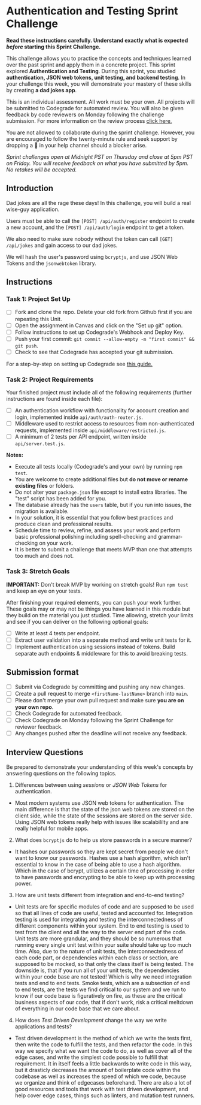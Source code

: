 # Authentication and Testing Sprint Challenge

**Read these instructions carefully. Understand exactly what is expected _before_ starting this Sprint Challenge.**

This challenge allows you to practice the concepts and techniques learned over the past sprint and apply them in a concrete project. This sprint explored **Authentication and Testing**. During this sprint, you studied **authentication, JSON web tokens, unit testing, and backend testing**. In your challenge this week, you will demonstrate your mastery of these skills by creating **a dad jokes app**.

This is an individual assessment. All work must be your own. All projects will be submitted to Codegrade for automated review. You will also be given feedback by code reviewers on Monday following the challenge submission. For more information on the review process [click here.](https://www.notion.so/lambdaschool/How-to-View-Feedback-in-CodeGrade-c5147cee220c4044a25de28bcb6bb54a)

You are not allowed to collaborate during the sprint challenge. However, you are encouraged to follow the twenty-minute rule and seek support by dropping a :wave: in your help channel should a blocker arise.

_Sprint challenges open at Midnight PST on Thursday and close at 5pm PST on Friday. You will receive feedback on what you have submitted by 5pm. No retakes will be accepted._

## Introduction

Dad jokes are all the rage these days! In this challenge, you will build a real wise-guy application.

Users must be able to call the `[POST] /api/auth/register` endpoint to create a new account, and the `[POST] /api/auth/login` endpoint to get a token.

We also need to make sure nobody without the token can call `[GET] /api/jokes` and gain access to our dad jokes.

We will hash the user's password using `bcryptjs`, and use JSON Web Tokens and the `jsonwebtoken` library.

## Instructions

### Task 1: Project Set Up

- [ ] Fork and clone the repo. Delete your old fork from Github first if you are repeating this Unit.
- [ ] Open the assignment in Canvas and click on the "Set up git" option.
- [ ] Follow instructions to set up Codegrade's Webhook and Deploy Key.
- [ ] Push your first commit: `git commit --allow-empty -m "first commit" && git push`.
- [ ] Check to see that Codegrade has accepted your git submission.

For a step-by-step on setting up Codegrade see [this guide.](https://www.notion.so/lambdaschool/Submitting-an-assignment-via-Code-Grade-A-Step-by-Step-Walkthrough-07bd65f5f8364e709ecb5064735ce374)

### Task 2: Project Requirements

Your finished project must include all of the following requirements (further instructions are found inside each file):

- [ ] An authentication workflow with functionality for account creation and login, implemented inside `api/auth/auth-router.js`.
- [ ] Middleware used to restrict access to resources from non-authenticated requests, implemented inside `api/middleware/restricted.js`.
- [ ] A minimum of 2 tests per API endpoint, written inside `api/server.test.js`.

**Notes:**

- Execute all tests locally (Codegrade's and your own) by running `npm test`.
- You are welcome to create additional files but **do not move or rename existing files** or folders.
- Do not alter your `package.json` file except to install extra libraries. The "test" script has been added for you.
- The database already has the `users` table, but if you run into issues, the migration is available.
- In your solution, it is essential that you follow best practices and produce clean and professional results.
- Schedule time to review, refine, and assess your work and perform basic professional polishing including spell-checking and grammar-checking on your work.
- It is better to submit a challenge that meets MVP than one that attempts too much and does not.

### Task 3: Stretch Goals

**IMPORTANT:** Don't break MVP by working on stretch goals! Run `npm test` and keep an eye on your tests.

After finishing your required elements, you can push your work further. These goals may or may not be things you have learned in this module but they build on the material you just studied. Time allowing, stretch your limits and see if you can deliver on the following optional goals:

- [ ] Write at least 4 tests per endpoint.
- [ ] Extract user validation into a separate method and write unit tests for it.
- [ ] Implement authentication using sessions instead of tokens. Build separate auth endpoints & middleware for this to avoid breaking tests.

## Submission format

- [ ] Submit via Codegrade by committing and pushing any new changes.
- [ ] Create a pull request to merge `<firstName-lastName>` branch into `main`.
- [ ] Please don't merge your own pull request and make sure **you are on your own repo**.
- [ ] Check Codegrade for automated feedback.
- [ ] Check Codegrade on Monday following the Sprint Challenge for reviewer feedback.
- [ ] Any changes pushed after the deadline will not receive any feedback.

## Interview Questions

Be prepared to demonstrate your understanding of this week's concepts by answering questions on the following topics.

1. Differences between using _sessions_ or _JSON Web Tokens_ for authentication.
 - Most modern systems use JSON web tokens for authentication. The main difference is that the state of the json web tokens are stored on the client side, while the state of the sessions are stored on the server side.
 Using JSON web tokens really help with issues like scalabililty and are really helpful for mobile apps.


2. What does `bcryptjs` do to help us store passwords in a secure manner?
 - It hashes our passwords so they are kept secret from people we don't want to know our passwords. Hashes use a hash algorithm, which isn't essential to know in the case of being able to use a hash algorithm. Which in the case of bcrypt, utilizes a certain time of processing in order to have passwords and encrypting to be able to keep up with processing power.


3. How are unit tests different from integration and end-to-end testing?
 - Unit tests are for specific modules of code and are supposed to be used so that all lines of code are useful, tested and accounted for. Integration testing is used for integrating and testing the interconnectedness of different components within your system. End to end testing is used to test from the client end all the way to the server end part of the code. Unit tests are more grandular, and they should be so numerous that running every single unit test within your suite should take up too much time. Also, due to the nature of unit tests, the interconnectedness of each code part, or dependencies within each class or section, are supposed to be mocked, so that only the class itself is being tested. The downside is, that if you run all of your unit tests, the dependencies within your code base are not tested!  Which is why we need integration tests and end to end tests. Smoke tests, which are a subsection of end to end tests, are the tests we find critical to our system and we run to know if our code base is figuratively on fire, as these are the critical business aspects of our code, that if don't work, risk a critical meltdown of everything in our code base that we care about.


4. How does _Test Driven Development_ change the way we write applications and tests?
 - Test driven development is the method of which we write the tests first, then write the code to fulfill the tests, and then refactor the code. In this way we specify what we want the code to do, as well as cover all of the edge cases, and write the simplest code possible to fulfill that requirement.
 It in itself feels a little backwards to write code in this way, but it drasticly decreases the amount of boilerplate code within the codebase as well as increases the speed of which we code, because we organize and think of edgecases beforehand.
 There are also a lot of good resources and tools that work with test driven development, and help cover edge cases, things such as linters, and mutation test runners.